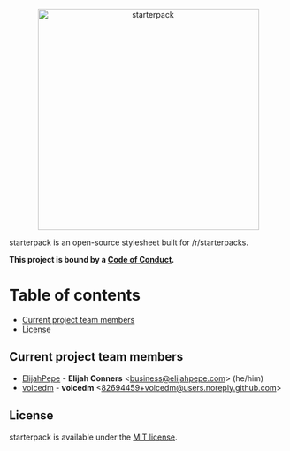 <p align="center">
  <a href="https://old.reddit.com/r/starterpacks/">
    <img
      alt="starterpack"
      src="https://b.thumbs.redditmedia.com/RWnT0RnjA5YegGiI1HD8hjLLkhkXyEKZrIROd3W01yI.png"
      width="400"
    />
  </a>
</p>

starterpack is an open-source stylesheet built for /r/starterpacks.

**This project is bound by a [Code of Conduct][].**

# Table of contents

* [Current project team members](#current-project-team-members)
* [License](#license)

## Current project team members

* [ElijahPepe](https://github.com/elijahpepe) -
**Elijah Conners** &lt;business@elijahpepe.com&gt; (he/him)
* [voicedm](https://github.com/voicedm) -
**voicedm** &lt;82694459+voicedm@users.noreply.github.com&gt;

## License

starterpack is available under the
[MIT license](https://opensource.org/licenses/MIT).

[Code of Conduct]: CODE_OF_CONDUCT.md
